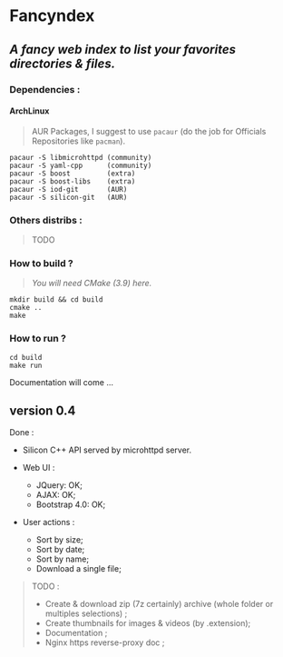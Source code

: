 # __Fancyndex__ #

## *A fancy web index to list your favorites directories & files.* ##

### Dependencies :
#### ArchLinux
> AUR Packages, I suggest to use `pacaur` (do the job for Officials Repositories like `pacman`).

```
pacaur -S libmicrohttpd (community)
pacaur -S yaml-cpp      (community)
pacaur -S boost         (extra)
pacaur -S boost-libs    (extra)
pacaur -S iod-git       (AUR)
pacaur -S silicon-git   (AUR)
```

### Others distribs :
> TODO

### How to build ?
> _You will need CMake (3.9) here._

```
mkdir build && cd build
cmake ..
make
```

### How to run ?
```
cd build
make run
```

Documentation will come ...

## __version 0.4__ ##

Done :
- Silicon C++ API served by microhttpd server.

- Web UI :
    * JQuery: OK;
    * AJAX: OK;
    * Bootstrap 4.0: OK;

- User actions :
    * Sort by size;
    * Sort by date;
    * Sort by name;
    * Download a single file;

> TODO :
>- Create & download zip (7z certainly) archive (whole folder or multiples selections) ;
>- Create thumbnails for images & videos (by .extension);
>- Documentation ;
>- Nginx https reverse-proxy doc ;
